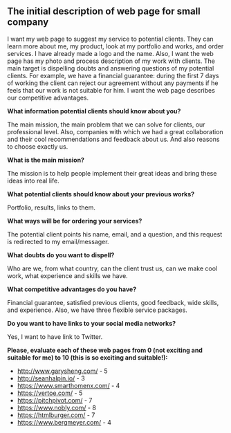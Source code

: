 ## The initial description of web page for small company

I want my web page to suggest my service to potential clients. They can learn more about me, my product, look at my portfolio and works, and order services. I have already made a logo and the name. Also, I want the web page has my photo and process description of my work with clients.
The main target is dispelling doubts and answering questions of my potential clients. For example, we have a financial guarantee: during the first 7 days of working the client can reject our agreement without any payments if he feels that our work is not suitable for him.
I want the web page describes our competitive advantages.

**What information potential clients should know about you?**

The main mission, the main problem that we can solve for clients, our professional level. Also, companies with which we had a great collaboration and their cool recommendations and feedback about us. And also reasons to choose exactly us.

**What is the main mission?**

The mission is to help people implement their great ideas and bring these ideas into real life.

**What potential clients should know about your previous works?**

Portfolio, results, links to them.

**What ways will be for ordering your services?**

The potential client points his name, email, and a question, and this request is redirected to my email/messager.

**What doubts do you want to dispell?**

Who are we, from what country, can the client trust us, can we make cool work, what experience and skills we have.

**What competitive advantages do you have?**

Financial guarantee, satisfied previous clients, good feedback, wide skills, and experience. Also, we have three flexible service packages.

**Do you want to have links to your social media networks?**

Yes, I want to have link to Twitter.

**Please, evaluate each of these web pages from 0 (not exciting and suitable for me) to 10 (this is so exciting and suitable!):**
- http://www.garysheng.com/ - 5
- http://seanhalpin.io/ - 3
- https://www.smarthomenx.com/ - 4
- https://vertoe.com/ - 5
- https://pitchpivot.com/ - 7
- https://www.nobly.com/ - 8
- https://htmlburger.com/ - 7
- https://www.bergmeyer.com/ - 4
